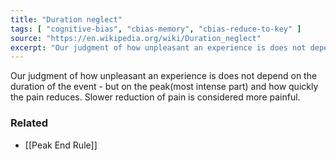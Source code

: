 ```yaml
---
title: "Duration neglect"
tags: [ "cognitive-bias", "cbias-memory", "cbias-reduce-to-key" ]
source: "https://en.wikipedia.org/wiki/Duration_neglect"
excerpt: "Our judgment of how unpleasant an experience is does not depend on the duration of the event - but on the peak(most intense part) and how quickly the pain reduces."
---
```


Our judgment of how unpleasant an experience is does not depend on the duration of the event - but on the peak(most intense part) and how quickly the pain reduces. Slower reduction of pain is considered more painful.

### Related

- [[Peak End Rule]]
